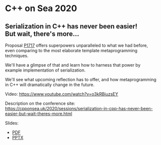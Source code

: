 # C++ on Sea 2020

## Serialization in C++ has never been easier!<br/>But wait, there's more...

Proposal [P1717](https://wg21.link/P1717) offers superpowers unparalleled to what we had before, even comparing to the most elaborate template metaprogramming techniques.

We'll have a glimpse of that and learn how to harness that power by example implementation of serialization.

We'll see what upcoming reflection has to offer, and how metaprogramming in C++ will dramatically change in the future.

Video: [https://www.youtube.com/<wbr>watch?v=o3kRBiuzsEY](https://www.youtube.com/watch?v=o3kRBiuzsEY)

Description on the conference site:<br/>
[https://cpponsea.uk/<wbr>2020/<wbr>sessions/<wbr>serialization-in-cpp-has-never-been-easier-but-wait-theres-more.html](https://cpponsea.uk/2020/sessions/serialization-in-cpp-has-never-been-easier-but-wait-theres-more.html)

Slides:
* [PDF](metaprogramming-cpponsea.pdf)
* [PPTX](metaprogramming-cpponsea.pptx)
